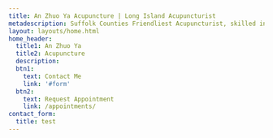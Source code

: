 ```yaml
---
title: An Zhuo Ya Acupuncture | Long Island Acupuncturist
metadescription: Suffolk Counties Friendliest Acupuncturist, skilled in Acupuncture, Trigger Point Dry Needling, and Facial Acupuncture
layout: layouts/home.html
home_header:
  title1: An Zhuo Ya
  title2: Acupuncture
  description: 
  btn1:
    text: Contact Me
    link: '#form'
  btn2:
    text: Request Appointment
    link: /appointments/
contact_form:
  title: test
---
```

